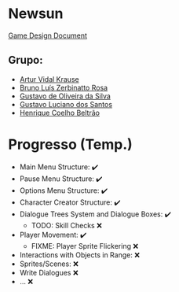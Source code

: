 # Newsun

[Game Design Document](gdd/newsun.md)

## Grupo:
- [Artur Vidal Krause](https://github.com/arturvidalkrause)
- [Bruno Luís Zerbinatto Rosa](https://github.com/Brunikito)
- [Gustavo de Oliveira da Silva](https://github.com/GuOliv2306)
- [Gustavo Luciano dos Santos](https://github.com/gstavol)
- [Henrique Coelho Beltrão](https://github.com/riqueu)

# Progresso (Temp.)

- Main Menu Structure: ✔️
- Pause Menu Structure: ✔️
- Options Menu Structure: ✔️
- Character Creator Structure: ✔️
- Dialogue Trees System and Dialogue Boxes: ✔️
    - TODO: Skill Checks ❌
- Player Movement: ✔️
    - FIXME: Player Sprite Flickering ❌
- Interactions with Objects in Range: ❌
- Sprites/Scenes: ❌
- Write Dialogues ❌
- ... ❌
